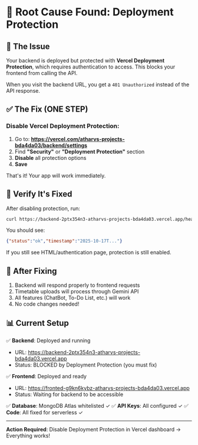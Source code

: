 # 🎯 Root Cause Found: Deployment Protection

## 🔴 The Issue

Your backend is deployed but protected with **Vercel Deployment Protection**, which requires authentication to access. This blocks your frontend from calling the API.

When you visit the backend URL, you get a `401 Unauthorized` instead of the API response.

## ✅ The Fix (ONE STEP)

### Disable Vercel Deployment Protection:

1. Go to: **https://vercel.com/atharvs-projects-bda4da03/backend/settings**
2. Find **"Security"** or **"Deployment Protection"** section
3. **Disable** all protection options
4. **Save**

That's it! Your app will work immediately.

## 🧪 Verify It's Fixed

After disabling protection, run:
```bash
curl https://backend-2ptx354n3-atharvs-projects-bda4da03.vercel.app/health
```

You should see:
```json
{"status":"ok","timestamp":"2025-10-17T..."}
```

If you still see HTML/authentication page, protection is still enabled.

## 🚀 After Fixing

1. Backend will respond properly to frontend requests
2. Timetable uploads will process through Gemini API
3. All features (ChatBot, To-Do List, etc.) will work
4. No code changes needed!

## 📊 Current Setup

✅ **Backend**: Deployed and running
- URL: https://backend-2ptx354n3-atharvs-projects-bda4da03.vercel.app
- Status: BLOCKED by Deployment Protection (you must fix)

✅ **Frontend**: Deployed and ready
- URL: https://fronted-g9kn6kybz-atharvs-projects-bda4da03.vercel.app
- Status: Waiting for backend to be accessible

✅ **Database**: MongoDB Atlas whitelisted ✓
✅ **API Keys**: All configured ✓
✅ **Code**: All fixed for serverless ✓

---

**Action Required**: Disable Deployment Protection in Vercel dashboard → Everything works!
